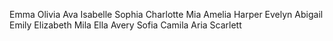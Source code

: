 Emma
Olivia
Ava
Isabelle
Sophia
Charlotte
Mia
Amelia
Harper
Evelyn
Abigail
Emily
Elizabeth
Mila
Ella
Avery
Sofia
Camila
Aria
Scarlett
